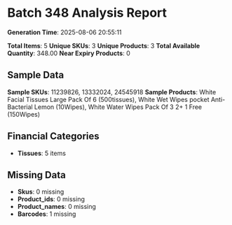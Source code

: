 # Batch 348 Analysis Report

**Generation Time**: 2025-08-06 20:55:11

**Total Items**: 5
**Unique SKUs**: 3
**Unique Products**: 3
**Total Available Quantity**: 348.00
**Near Expiry Products**: 0

## Sample Data
**Sample SKUs**: 11239826, 13332024, 24545918
**Sample Products**: White Facial Tissues Large Pack Of 6 (500tissues), White Wet Wipes pocket Anti-Bacterial Lemon (10Wipes), White Water Wipes Pack Of 3 2+ 1 Free (150Wipes)

## Financial Categories
- **Tissues**: 5 items

## Missing Data
- **Skus**: 0 missing
- **Product_ids**: 0 missing
- **Product_names**: 0 missing
- **Barcodes**: 1 missing
